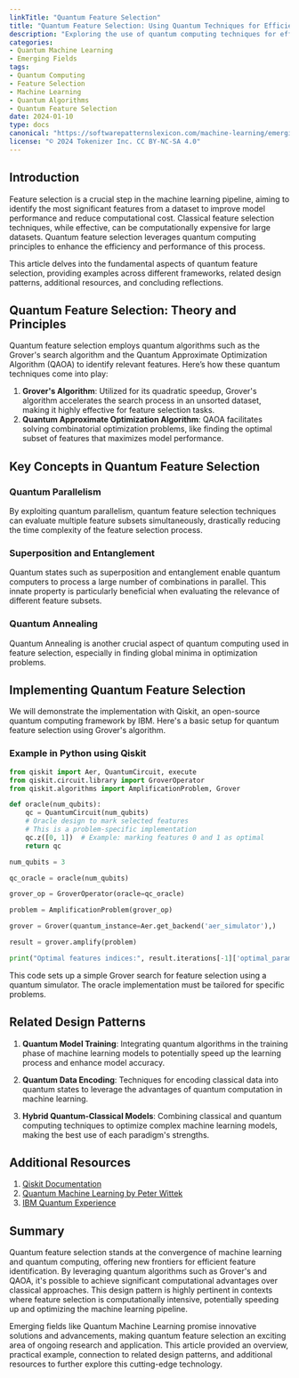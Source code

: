 ```yaml
---
linkTitle: "Quantum Feature Selection"
title: "Quantum Feature Selection: Using Quantum Techniques for Efficient Feature Selection"
description: "Exploring the use of quantum computing techniques for efficient feature selection in machine learning."
categories:
- Quantum Machine Learning
- Emerging Fields
tags:
- Quantum Computing
- Feature Selection
- Machine Learning
- Quantum Algorithms
- Quantum Feature Selection
date: 2024-01-10
type: docs
canonical: "https://softwarepatternslexicon.com/machine-learning/emerging-fields/quantum-machine-learning/quantum-feature-selection"
license: "© 2024 Tokenizer Inc. CC BY-NC-SA 4.0"
---
```


## Introduction

Feature selection is a crucial step in the machine learning pipeline, aiming to identify the most significant features from a dataset to improve model performance and reduce computational cost. Classical feature selection techniques, while effective, can be computationally expensive for large datasets. Quantum feature selection leverages quantum computing principles to enhance the efficiency and performance of this process.

This article delves into the fundamental aspects of quantum feature selection, providing examples across different frameworks, related design patterns, additional resources, and concluding reflections.

## Quantum Feature Selection: Theory and Principles

Quantum feature selection employs quantum algorithms such as the Grover's search algorithm and the Quantum Approximate Optimization Algorithm (QAOA) to identify relevant features. Here’s how these quantum techniques come into play:

1. **Grover's Algorithm**: Utilized for its quadratic speedup, Grover's algorithm accelerates the search process in an unsorted dataset, making it highly effective for feature selection tasks.
2. **Quantum Approximate Optimization Algorithm**: QAOA facilitates solving combinatorial optimization problems, like finding the optimal subset of features that maximizes model performance.

## Key Concepts in Quantum Feature Selection

### Quantum Parallelism

By exploiting quantum parallelism, quantum feature selection techniques can evaluate multiple feature subsets simultaneously, drastically reducing the time complexity of the feature selection process.

### Superposition and Entanglement

Quantum states such as superposition and entanglement enable quantum computers to process a large number of combinations in parallel. This innate property is particularly beneficial when evaluating the relevance of different feature subsets.

### Quantum Annealing

Quantum Annealing is another crucial aspect of quantum computing used in feature selection, especially in finding global minima in optimization problems.

## Implementing Quantum Feature Selection

We will demonstrate the implementation with Qiskit, an open-source quantum computing framework by IBM. Here's a basic setup for quantum feature selection using Grover's algorithm.

### Example in Python using Qiskit

```python
from qiskit import Aer, QuantumCircuit, execute
from qiskit.circuit.library import GroverOperator
from qiskit.algorithms import AmplificationProblem, Grover

def oracle(num_qubits):
    qc = QuantumCircuit(num_qubits)
    # Oracle design to mark selected features
    # This is a problem-specific implementation
    qc.z([0, 1])  # Example: marking features 0 and 1 as optimal
    return qc

num_qubits = 3

qc_oracle = oracle(num_qubits)

grover_op = GroverOperator(oracle=qc_oracle)

problem = AmplificationProblem(grover_op)

grover = Grover(quantum_instance=Aer.get_backend('aer_simulator'),)

result = grover.amplify(problem)

print("Optimal features indices:", result.iterations[-1]['optimal_parameters'])
```

This code sets up a simple Grover search for feature selection using a quantum simulator. The oracle implementation must be tailored for specific problems.

## Related Design Patterns

1. **Quantum Model Training**: Integrating quantum algorithms in the training phase of machine learning models to potentially speed up the learning process and enhance model accuracy.
  
2. **Quantum Data Encoding**: Techniques for encoding classical data into quantum states to leverage the advantages of quantum computation in machine learning.

3. **Hybrid Quantum-Classical Models**: Combining classical and quantum computing techniques to optimize complex machine learning models, making the best use of each paradigm's strengths.

## Additional Resources

1. [Qiskit Documentation](https://qiskit.org/documentation/)
2. [Quantum Machine Learning by Peter Wittek](https://www.springer.com/gp/book/9783319964232)
3. [IBM Quantum Experience](https://quantum-computing.ibm.com/)

## Summary

Quantum feature selection stands at the convergence of machine learning and quantum computing, offering new frontiers for efficient feature identification. By leveraging quantum algorithms such as Grover's and QAOA, it's possible to achieve significant computational advantages over classical approaches. This design pattern is highly pertinent in contexts where feature selection is computationally intensive, potentially speeding up and optimizing the machine learning pipeline.

Emerging fields like Quantum Machine Learning promise innovative solutions and advancements, making quantum feature selection an exciting area of ongoing research and application. This article provided an overview, practical example, connection to related design patterns, and additional resources to further explore this cutting-edge technology.

